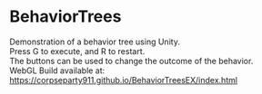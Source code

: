 # BehaviorTrees
 Demonstration of a behavior tree using Unity.</br>
 Press G to execute, and R to restart.</br>
 The buttons can be used to change the outcome of the behavior.</br>
 WebGL Build available at: https://corpseparty911.github.io/BehaviorTreesEX/index.html

